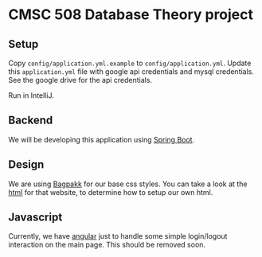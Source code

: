 # CMSC 508 Database Theory project

## Setup

Copy `config/application.yml.example` to `config/application.yml`. Update this `application.yml` file with google api credentials and mysql credentials.
See the google drive for the api credentials.

Run in IntelliJ.

## Backend

We will be developing this application using [Spring Boot](https://projects.spring.io/spring-boot/).

## Design

We are using [Bagpakk](http://brutaldesign.github.io/bagpakk/) for our base css styles.
You can take a look at the [html](https://github.com/brutaldesign/bagpakk/blob/master/index.html) for that website, to determine how to setup our own html.

## Javascript

Currently, we have [angular](https://angularjs.org/) just to handle some simple login/logout interaction on the main page. This should be removed soon.